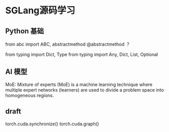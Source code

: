 # SGLang源码学习

## Python 基础

from abc import ABC, abstractmethod
@abstractmethod ？

from typing import Dict, Type
from typing import Any, Dict, List, Optional

## AI 模型

MoE:
Mixture of experts (MoE) is a machine learning technique where multiple expert networks (learners) are used to divide a problem space into homogeneous regions.

## draft

torch.cuda.synchronize()
torch.cuda.graph()

